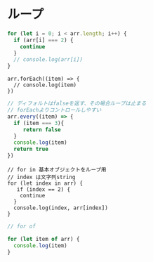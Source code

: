 # ループ
```javascript
for (let i = 0; i < arr.length; i++) {
  if (arr[i] === 2) {
    continue
  }
  // console.log(arr[i])
}
```

```angular2
arr.forEach((item) => {
  // console.log(item)
})
```

```javascript
// ディフォルトはfalseを返す、その場合ループは止まる
// forEachよりコントロールしやすい
arr.every((item) => {
  if (item === 3){
     return false
  }
  console.log(item)
  return true
})
```

```angular2
// for in 基本オブジェクトをループ用
// index は文字列string
for (let index in arr) {
   if (index == 2) {
    continue
  }
  console.log(index, arr[index])
}
```

```javascript
// for of

for (let item of arr) {
  console.log(item)
}
```
